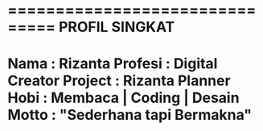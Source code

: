 ===============================
        PROFIL SINGKAT
===============================
Nama        : Rizanta
Profesi     : Digital Creator
Project     : Rizanta Planner
Hobi        : Membaca | Coding | Desain
Motto       : "Sederhana tapi Bermakna"
===============================
